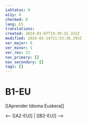 ```yaml
---
iaStatus: 0
a11y: 0
checked: 0
lang: ES
translations: 
created: 2024-01-07T19:39:32.332Z
modified: 2024-03-14T21:53:36.293Z
ver_major: 0
ver_minor: 1
ver_rev: 22
nav_primary: []
nav_secondary: []
tags: []
---
```

# B1-EU

[[Aprender Idioma Euskera]]

<-- [[A2-EU]] | [[B2-EU]] -->